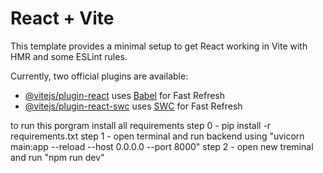 # React + Vite

This template provides a minimal setup to get React working in Vite with HMR and some ESLint rules.

Currently, two official plugins are available:

- [@vitejs/plugin-react](https://github.com/vitejs/vite-plugin-react/blob/main/packages/plugin-react/README.md) uses [Babel](https://babeljs.io/) for Fast Refresh
- [@vitejs/plugin-react-swc](https://github.com/vitejs/vite-plugin-react-swc) uses [SWC](https://swc.rs/) for Fast Refresh


to run this porgram
install all requirements 
step 0 - pip install -r requirements.txt
step 1 - open terminal and run backend using "uvicorn main:app --reload --host 0.0.0.0 --port 8000"
step 2 - open new treminal and run "npm run dev"
